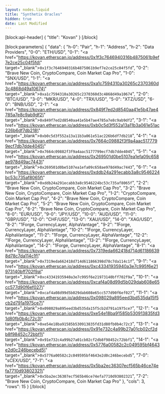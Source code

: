```yaml
---
layout: nodes.liquid
title: "Synthetix Oracles"
hidden: true
date: Last Modified
---
```

[block:api-header]
{
  "title": "Kovan"
}
[/block]

[block:parameters]
{
  "data": {
    "h-0": "Pair",
    "h-1": "Address",
    "h-2": "Data Providers",
    "0-0": "ETH/USD",
    "0-1": "<a href=\"https://kovan.etherscan.io/address/0x1f3c7646940316b4875061b9ef7e2ce25c04f5fd\" target=\"_blank\">`0x1f3c7646940316b4875061b9ef7e2ce25c04f5fd`</a>",
    "0-2": "Brave New Coin, CryptoCompare, Coin Market Cap Pro",
    "1-0": "SNX/USD",
    "1-1": "<a href=\"https://kovan.etherscan.io/address/0xa1c7594310a30265c2370360d3c4868d49a10674\" target=\"_blank\">`0xa1c7594310a30265c2370360d3c4868d49a10674`</a>",
    "2-0": "BTC/USD",
    "3-0": "MKR/USD",
    "4-0": "TRX/USD",
    "5-0": "XTZ/USD",
    "6-0": "BNB/USD",
    "2-1": "<a href=\"https://kovan.etherscan.io/address/0x849f7ed2d8540aa41e5b47ae4785a7e8c9ab9df2\" target=\"_blank\">`0x849f7ed2d8540aa41e5b47ae4785a7e8c9ab9df2`</a>",
    "3-1": "<a href=\"https://kovan.etherscan.io/address/0xb0c5d3f552a13a11b3a061e51ac226b6df7db218\" target=\"_blank\">`0xb0c5d3f552a13a11b3a061e51ac226b6df7db218`</a>",
    "4-1": "<a href=\"https://kovan.etherscan.io/address/0x7664c09882f3f9a4aac5177799ecf7db7dde4045\" target=\"_blank\">`0x7664c09882f3f9a4aac5177799ecf7db7dde4045`</a>",
    "5-1": "<a href=\"https://kovan.etherscan.io/address/0x269501d0be5107ea1efa09c658ae978d49ac7443\" target=\"_blank\">`0x269501d0be5107ea1efa09c658ae978d49ac7443`</a>",
    "6-1": "<a href=\"https://kovan.etherscan.io/address/0xddb24a291ecabb3a8c9546224bc53c735af8065f\" target=\"_blank\">`0xddb24a291ecabb3a8c9546224bc53c735af8065f`</a>",
    "2-2": "Brave New Coin, CryptoCompare, Coin Market Cap Pro",
    "3-2": "Brave New Coin, CryptoCompare, Coin Market Cap Pro",
    "1-2": "CryptoCompare, Coin Market Cap Pro",
    "4-2": "Brave New Coin, CryptoCompare, Coin Market Cap Pro",
    "5-2": "Brave New Coin, CryptoCompare, Coin Market Cap Pro",
    "6-2": "Brave New Coin, CryptoCompare, Coin Market Cap Pro",
    "8-0": "EUR/USD",
    "9-0": "JPY/USD",
    "10-0": "AUD/USD",
    "11-0": "GBP/USD",
    "12-0": "CHF/USD",
    "13-0": "XAU/USD",
    "14-0": "XAG/USD",
    "8-2": "1Forge, CurrencyLayer, AlphaVantage",
    "9-2": "1Forge, CurrencyLayer, AlphaVantage",
    "10-2": "1Forge, CurrencyLayer, AlphaVantage",
    "11-2": "1Forge, CurrencyLayer, AlphaVantage",
    "12-2": "1Forge, CurrencyLayer, AlphaVantage",
    "13-2": "1Forge, CurrencyLayer, AlphaVantage",
    "14-2": "1Forge, CurrencyLayer, AlphaVantage",
    "8-1": "<a href=\"https://kovan.etherscan.io/address/0x7319eda662418d714d611866398d78c7da114c1f\" target=\"_blank\">`0x7319eda662418d714d611866398d78c7da114c1f`</a>",
    "9-1": "<a href=\"https://kovan.etherscan.io/address/0xc43341935940a3e7c995f6e21973140bff702f9a\" target=\"_blank\">`0xc43341935940a3e7c995f6e21973140bff702f9a`</a>",
    "10-1": "<a href=\"https://kovan.etherscan.io/address/0xcaf4a08d99d5b029dab608e65cc577d90f6ef027\" target=\"_blank\">`0xcaf4a08d99d5b029dab608e65cc577d90f6ef027`</a>",
    "11-1": "<a href=\"https://kovan.etherscan.io/address/0x098029a895eed3bd535da15f5cb2d791a1975ce7\" target=\"_blank\">`0x098029a895eed3bd535da15f5cb2d791a1975ce7`</a>",
    "12-1": "<a href=\"https://kovan.etherscan.io/address/0xe54e18ba91585b530913835fd31d80fb0b4c72c3\" target=\"_blank\">`0xe54e18ba91585b530913835fd31d80fb0b4c72c3`</a>",
    "13-1": "<a href=\"https://kovan.etherscan.io/address/0x91e732c4a99b27a01cb02cf2db8f98452c72bbf1\" target=\"_blank\">`0x91e732c4a99b27a01cb02cf2db8f98452c72bbf1`</a>",
    "14-1": "<a href=\"https://kovan.etherscan.io/address/0x5776a00582c2c049595bf4643e2d0c246becebd5\" target=\"_blank\">`0x5776a00582c2c049595bf4643e2d0c246becebd5`</a>",
    "7-0": "sCEX/USD",
    "7-1": "<a href=\"https://kovan.etherscan.io/address/0x5ba2ec36307ecf565b46ce74efa7710d93802321\" target=\"_blank\">`0x5ba2ec36307ecf565b46ce74efa7710d93802321`</a>",
    "7-2": "Brave New Coin, CryptoCompare, Coin Market Cap Pro"
  },
  "cols": 3,
  "rows": 15
}
[/block]